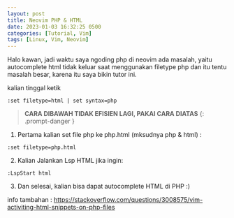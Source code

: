 ```yaml
---
layout: post
title: Neovim PHP & HTML
date: 2023-01-03 16:32:25 0500
categories: [Tutorial, Vim]
tags: [Linux, Vim, Neovim]
---
```


Halo kawan, jadi waktu saya ngoding php di neovim ada masalah, yaitu autocomplete html tidak
keluar saat menggunakan filetype php dan itu tentu masalah besar, karena itu saya bikin tutor ini.

kalian tinggal ketik
```
:set filetype=html | set syntax=php
```

>**CARA DIBAWAH TIDAK EFISIEN LAGI, PAKAI CARA DIATAS**
{: .prompt-danger }
1. Pertama kalian set file php ke php.html (mksudnya php & html) :
```
:set filetype=php.html
```
2. Kalian Jalankan Lsp HTML jika ingin:
```
:LspStart html
```
3. Dan selesai, kalian bisa dapat autocomplete HTML di PHP :)

info tambahan : https://stackoverflow.com/questions/3008575/vim-activiting-html-snippets-on-php-files
